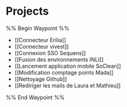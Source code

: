 
# Projects

%% Begin Waypoint %%
- [[Connecteur Erilia]]
- [[Connecteur vivest]]
- [[Connexion SSO Sequens]]
- [[Fusion des environnements INLI]]
- [[Lancement application mobile SoClean]]
- [[Modification comptage points Mada]]
- [[Nettoyage Github]]
- [[Rediriger les mails de Laura et Mathieu]]

%% End Waypoint %%
